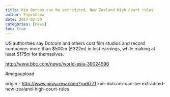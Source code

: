 ```yaml
---
title: Kim Dotcom can be extradited, New Zealand High Court rules
author: PipisCrew
date: 2017-02-20
categories: [news]
toc: true
---
```


US authorities say Dotcom and others cost film studios and record companies more than $500m (£322m) in lost earnings, while making at least $175m for themselves.

http://www.bbc.com/news/world-asia-39024596

#megaupload

origin - http://www.pipiscrew.com/?p=6771 kim-dotcom-can-be-extradited-new-zealand-high-court-rules